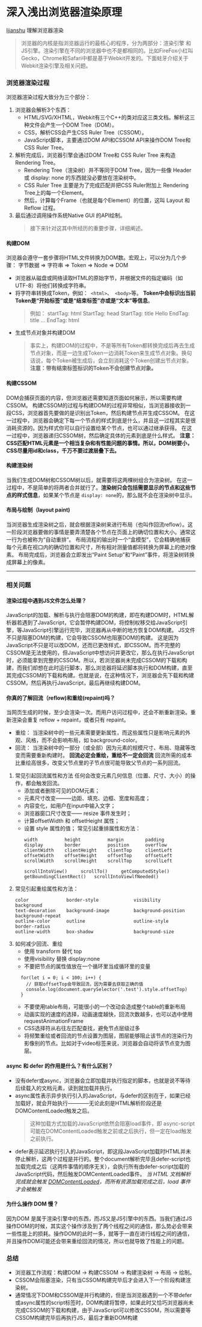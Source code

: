 # 深入浅出浏览器渲染原理
[ljianshu](https://github.com/ljianshu/Blog/issues/51)
理解浏览器渲染

> 浏览器的内核是指浏览器运行的最核心的程序，分为两部分：渲染引擎 和 JS引擎。渲染引擎在不同的浏览器中也不是都相同的。比如FireFox小红叫Gecko，Chrome和Safari中都是基于Webkit开发的。下面蛀牙介绍关于Webkit渲染引擎及相关问题。

### 浏览器渲染过程
浏览器渲染过程大致分为三个部分：
1. 浏览器会解析3个东西：
    - HTML/SVG/XHTML，Webkit有三个C++的类对应这三类文档。解析这三种文件会产生一个DOM Tree（DOM）。
    - CSS，解析CSS会产生CSS Ruler Tree（CSSOM）。
    - JavaScript脚本，主要通过DOM API和CSSOM API来操作DOM Tree和CSS Ruler Tree。
2. 解析完成后，浏览器引擎会通过DOM Tree和 CSS Ruler Tree 来构造 Rendering Tree。
    - Rendering Tree（渲染树）并不等同于DOM Tree，因为一些像 Header或 display: none 的东西就没必要放在渲染树中。
    - CSS Ruler Tree 主要是为了完成匹配并把CSS Ruler附加上 Rendering Tree上的每一个Element。
    - 然后，计算每个Frame（也就是每个Element）的位置，这叫 Layout 和 Reflow 过程。
3. 最后通过调用操作系统Native GUI 的API绘制。
    > 接下来针对这其中所经历的重要步骤，详细阐述。

#### 构建DOM
浏览器会遵守一套步骤将HTML文件转换为DOM数。宏观上，可以分为几个步骤：
字节数据 => 字符串 => Token => Node => DOM

- 浏览器从磁盘或网络读取HTML的原始字节，并根据文件的指定编码（如 UTF-8）将他们转换成字符串。
- 将字符串转换成Token，例如：` <html>`、` <body>`等。 **Token中会标识出当前Token是“开始标签”或是“结束标签”亦或是“文本”等信息**。
  > 例如： startTag: html  StartTag: head  StartTag: title  Hello EndTag: title  ... EndTag: html
- 生成节点对象并构建DOM
  > 事实上，构建DOM的过程中，不是等所有Token都转换完成后再去生成节点对象，而是一边生成Token一边消耗Token来生成节点对象。换句话说，每个Token被生成后，会立刻消耗这个Token创建出节点对象。**注意：带有结束标签标识的Token不会创建节点对象。**

#### 构建CSSOM
DOM会捕获页面的内容，但浏览器还需要知道页面如何展示，所以需要构建CSSOM。
构建CSSOM的过程与构建DOM的过程非常相似，当浏览器接收到一段CSS，浏览器首先要做的是识别出Token，然后构建节点并生成CSSOM。
在这一过程中，浏览器会确定下每一个节点的样式到底是什么，并且这一过程其实是很消耗资源的。因为样式你可以自行设置给某个节点，也可以通过继承获得。
在这一过程中，浏览器递归CSSOM树，然后确定具体的元素到底是什么样式。
  **注意：CSS匹配HTML元素是一个相当复杂和有性能问题的事情。所以，DOM树要小，CSS尽量用id和class，千万不要过渡层叠下去。**

#### 构建渲染树
当我们生成DOM树和CSSOM树以后，就需要将这两棵树组合为渲染树。
在这一过程中，不是简单的将两者合并就行了。**渲染树只会包括需要显示的节点和这些节点的样式信息**，如果某个节点是 `display: none`的，那么就不会在渲染树中显示。

#### 布局与绘制（layout paint)
当浏览器生成渲染树之后，就会根据渲染树来进行布局（也叫作回流reflow）。这一阶段浏览器要做的事情是要弄清楚各个节点在页面上的确切位置和大小。通常这一行为也被称为“自动重排”。
布局流程的输出时一个“盒模型”，它会精确地捕获每个元素在视口内的确切位置和尺寸，所有相对测量值都将转换为屏幕上的绝对像素。
布局完成后，浏览器会立即发出“Paint Setup”和“Paint”事件，将渲染树转换成屏幕上的像素。

------

### 相关问题

#### 渲染过程中遇到JS文件怎么处理？
JavaScript的加载、解析与执行会阻塞DOM的构建，即在构建DOM时，HTML解析器若遇到了JavaScript，它会暂停构建DOM，将控制权移交给JavaScript引擎，等JavaScript引擎运行完毕，浏览器再从中断的地方恢复DOM构建。
JS文件不只是阻塞DOM的构建，它会导致CSSOM也阻塞DOM的构建。
这是因为JavaScript不只是可以改DOM，还而已更改样式，即CSSOM。而不完整的CSSOM是无法使用的，但JavaScript中想访问并更改它，那么在执行JavaScript时，必须能拿到完整的CSSOM。所以，若浏览器尚未完成CSSOM的下载和构建，而我们却想在此时运行脚本，那么浏览器将延迟脚本执行和DOM构建，直至其完成CSSOM的下载和构建。也就是说，在这种情况下，浏览器会先下载和构建CSSOM，然后再执行JavaScript，最后再继续构建DOM。

#### 你真的了解回流（reflow)和重绘(repaint)吗？
当网页生成的时候，至少会渲染一次。而用户访问过程中，还会不断重新渲染。重新渲染会重复 reflow + repaint，或者只有 repaint。
  - 重绘： 当渲染树中的一些元素需要更新属性，而这些属性只是影响元素的外观、风格，而不会影响布局，如 background-color。
  - 回流： 当渲染树中的一部分（或全部）因为元素的规模尺寸、布局、隐藏等改变而需要重新构建时。
  **回流必定会重绘，重绘不一定会回流**
    回流所需的成本比重绘高很多，改变父节点里的子节点很可能导致父节点的一系列回流。
  1. 常见引起回流属性和方法
     任何会改变元素几何信息（位置、尺寸、大小）的操作，都会触发回流。
      - 添加或者删除可见的DOM元素；
      - 元素尺寸改变———边距、填充、边框、宽度和高度；
      - 内容变化，如用户在input中输入文字；
      - 浏览器窗口尺寸改变—— resize 事件发生时；
      - 计算offsetWidth 和 offsetHeight 属性；
      - 设置 style 属性的值；
     常见引起重排属性和方法：
        ```
        width          height          margin        padding
        display        border          position      overflow
        clientWidth    clientHeight    clientTop     clientLeft
        offsetWidth    offsetHeight    offsetTop     offsetLeft
        scrollWidth    scrollHeight    scrollTop     scrollLeft

        scrollIntoView()     scrollTo()     getComputedStyle()
        getBoundingClientRect()   scrollIntoViewlfNeeded()
        ```
  2. 常见引起重绘属性和方法：
        ```
        color              border-style             visibility             background
        text-decoration    background-image         background-position    background-repeat
        outline-color      outline                  outline-style          border-radius
        outline-width      box-shadow               background-size
        ```
  3. 如何减少回流、重绘
      - 使用 transform 替代 top
      - 使用visibility 替换 display:none
      - 不要把节点的属性值放在一个循环里当成循环里的变量
      ```
        for(let i = 0; i < 100; i++) {
          // 获取offsetTop会导致回流，因为需要去获取正确的值
          console.log(document.querySelector('.test').style.offsetTop)
        }
      ```
      - 不要使用table布局，可能很小的一个改动会造成整个table的重新布局
      - 动画实现的速度的选择，动画速度越快，回流次数越多，也可以选中使用requestAnimationFrame
      - CSS选择符从右往左匹配查找，避免节点层级过多
      - 将频繁重绘或者回流的节点设置为图层，图层能够阻止该节点的渲染行为影像别的节点。比如对于video标签来说，浏览器会自动将该节点变为图层。
    
#### async 和 defer 的作用是什么？有什么区别？
- 没有defer或async，浏览器会立即加载并执行指定的脚本，也就是说不等待后续载入的文档元素，读到就加载并执行。
- async属性表示异步执行引入的JavaScript，与defer的区别在于，如果已经加载好，就会开始执行————无论此刻是HTML解析阶段还是DOMContentLoaded触发之后。
  > 这种加载方式加载的JavaScript依然会阻塞load事件，即 async-script 可能在DOMContentLoaded触发之前或之后执行，但一定在load触发之前执行。
- defer表示延迟执行引入的JavaScript，即这段JavaScript加载时HTML并未停止解析，这两个过程是并行的。整个document解析完毕且defer-script也加载完成之后（这两件事情的顺序无关），会执行所有由defer-script加载的JavaScript代码，然后触发DOMCententLoaded事件。
*当 HTML 文档解析完成就会触发 [DOMContentLoaded](https://zhuanlan.zhihu.com/p/25876048)，而所有资源加载完成之后，load 事件才会被触发*

#### 为什么操作 DOM 慢？ 
  因为DOM 是属于渲染引擎中的东西，而JS又是JS引擎中的东西。当我们通过JS 操作DOM的时候，其实这个操作涉及到了两个线程之间的通信，那么势必会带来一些性能上的损耗。操作DOM的此时一多，就等于一直在进行线程之间的通信，并且操作DOM可能还会带来重绘回流的情况，所以也就导致了性能上的问题。

### 总结
  - 浏览器工作流程：构建DOM -> 构建CSSOM -> 构建渲染树 -> 布局 -> 绘制。
  - CSSOM会阻塞渲染，只有当CSSOM构建完毕后才会进入下一个阶段构建渲染树。
  - 通常情况下DOM和CSSOM是并行构建的，但是当浏览器遇到一个不带defer或async属性的script标签时，DOM构建将暂停，如果此时又恰巧浏览器尚未完成CSSOM的下载和构建，由于JavaScript可以修改CSSOM，所以需要等CSSOM构建完毕后再执行JS，最后才重新DOM构建
